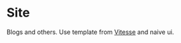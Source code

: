 # Site

Blogs and others. Use template from [Vitesse](https://github.com/antfu/vitesse) and naive ui.